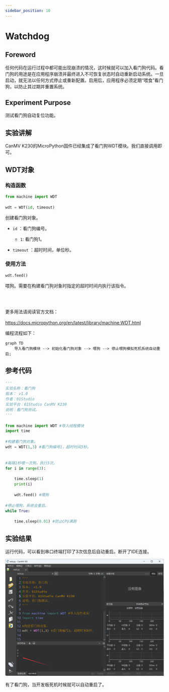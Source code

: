 ```yaml
---
sidebar_position: 10
---
```


# Watchdog

## Foreword
任何代码在运行过程中都可能出现崩溃的情况，这时候就可以加入看门狗代码。看门狗的用途是在应用程序崩溃并最终进入不可恢复状态时自动重新启动系统。一旦启动，就无法以任何方式停止或重新配置。启用后，应用程序必须定期“喂食”看门狗，以防止其过期并重置系统。

## Experiment Purpose
测试看门狗自动复位功能。

## 实验讲解

CanMV K230的MicroPython固件已经集成了看门狗WDT模块。我们直接调用即可。

## WDT对象

### 构造函数
```python
from machine import WDT

wdt = WDT(id, timeout)
```
创建看门狗对象。

- `id` ：看门狗编号。

    - `1`: 看门狗1。

- `timeout` ：超时时间，单位秒。

### 使用方法

```python
wdt.feed()
```
喂狗。需要在构建看门狗对象时指定的超时时间内执行该指令。

<br></br>

更多用法请阅读官方文档：<br></br>
https://docs.micropython.org/en/latest/library/machine.WDT.html

编程流程如下：

```mermaid
graph TD
    导入看门狗模块 --> 初始化看门狗对象 --> 喂狗 --> 停止喂狗模拟死机系统自动重启;
```

## 参考代码

```python
'''
实验名称：看门狗
版本： v1.0
作者：01Studio
实验平台：01Studio CanMV K230
说明：看门狗测试。
'''

from machine import WDT #导入线程模块
import time

#构建看门狗对象。
wdt = WDT(1,3) #看门狗编号1，超时时间3秒。


#每隔1秒喂一次狗，执行3次。
for i in range(3):

    time.sleep(1)
    print(i)

    wdt.feed() #喂狗

#停止喂狗，系统会重启。
while True:

    time.sleep(0.01) #防止CPU满跑

```

## 实验结果

运行代码，可以看到串口终端打印了3次信息后自动重启。断开了IDE连接。

![watchdog](./img/watchdog/watchdog1.png)

有了看门狗，当开发板死机时候就可以自动重启了。
